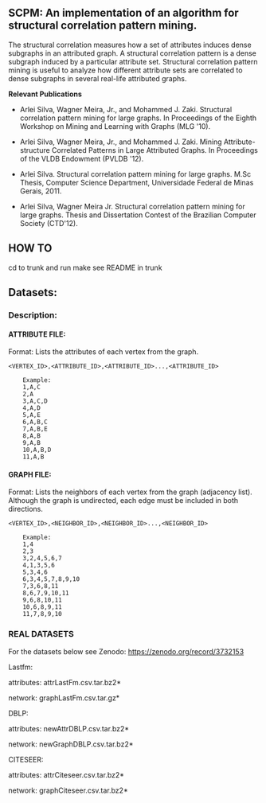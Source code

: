 ## SCPM: An implementation of an algorithm for structural correlation pattern mining.

The structural correlation measures how a set of attributes induces dense subgraphs in an attributed graph. A structural correlation pattern is a dense subgraph induced by a particular attribute set. Structural correlation pattern mining is useful to analyze how different attribute sets are correlated to dense subgraphs in several real-life attributed graphs.

**Relevant Publications**

* Arlei Silva, Wagner Meira, Jr., and Mohammed J. Zaki. Structural correlation pattern mining for large graphs. In Proceedings of the Eighth Workshop on Mining and Learning with Graphs (MLG '10).

* Arlei Silva, Wagner Meira, Jr., and Mohammed J. Zaki. Mining Attribute-structure Correlated Patterns in Large Attributed Graphs. In Proceedings of the VLDB Endowment (PVLDB '12).

* Arlei Silva. Structural correlation pattern mining for large graphs. M.Sc Thesis, Computer Science Department, Universidade Federal de Minas Gerais, 2011.

* Arlei Silva, Wagner Meira Jr. Structural correlation pattern mining for large graphs. Thesis and Dissertation Contest of the Brazilian Computer Society (CTD'12).


## HOW TO

cd to trunk and run make
see README in trunk


## Datasets:

### Description:

#### ATTRIBUTE FILE:

Format: Lists the attributes of each vertex from the graph.

    <VERTEX_ID>,<ATTRIBUTE_ID>,<ATTRIBUTE_ID>...,<ATTRIBUTE_ID>

        Example: 
        1,A,C 
        2,A 
        3,A,C,D 
        4,A,D 
        5,A,E 
        6,A,B,C 
        7,A,B,E 
        8,A,B 
        9,A,B 
        10,A,B,D 
        11,A,B

#### GRAPH FILE:

Format: Lists the neighbors of each vertex from the graph (adjacency list). Although the graph is undirected, each edge must be included in both directions.

    <VERTEX_ID>,<NEIGHBOR_ID>,<NEIGHBOR_ID>...,<NEIGHBOR_ID> 
    
        Example: 
        1,4 
        2,3 
        3,2,4,5,6,7 
        4,1,3,5,6 
        5,3,4,6 
        6,3,4,5,7,8,9,10 
        7,3,6,8,11 
        8,6,7,9,10,11 
        9,6,8,10,11 
        10,6,8,9,11 
        11,7,8,9,10

### REAL DATASETS

For the datasets below see Zenodo: https://zenodo.org/record/3732153

Lastfm:

attributes: attrLastFm.csv.tar.bz2*

network: graphLastFm.csv.tar.gz*    

DBLP:

attributes: newAttrDBLP.csv.tar.bz2*    

network: newGraphDBLP.csv.tar.bz2*  

CITESEER:

attributes: attrCiteseer.csv.tar.bz2*  

network: graphCiteseer.csv.tar.bz2*  


